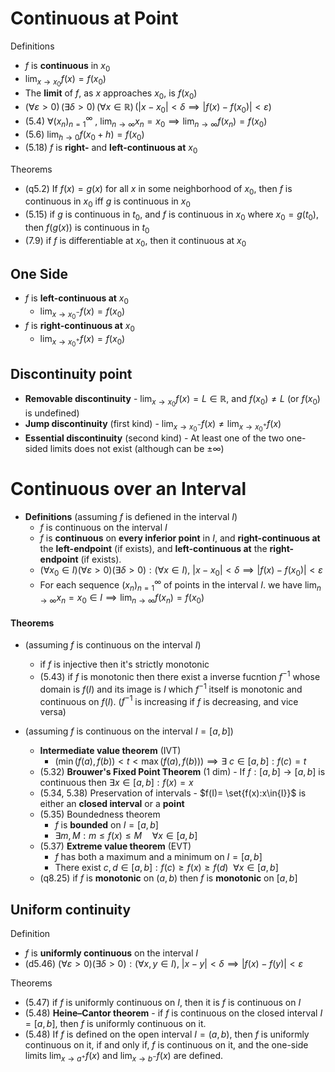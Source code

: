 
# Continuous at Point

Definitions

- $f$ is **continuous** in $x_{0}$
- $\displaystyle\lim_{ x \to x_{0} }f(x)=f(x_{0})$
- The **limit** of $f$, as $x$ approaches $x_{0}$, is $f(x_{0})$
- $\displaystyle{\displaystyle (\forall \varepsilon >0)\,(\exists \delta >0)\,(\forall x\in \mathbb {R} )\,(|x-x_{0}|<\delta \implies |f(x)-f(x_{0})|<\varepsilon )}$ 
- (5.4) $\forall(x_{n})^{\infty}_{n=1}~,~\displaystyle\lim_{ n \to \infty}x_{n}=x_{0}\implies\displaystyle\lim_{ n \to \infty }f(x_{n})=f(x_{0})$
- (5.6) $\displaystyle\lim_{ h \to 0 }f(x_{0}+h)=f(x_{0})$
- (5.18) $f$ is **right-** and **left-continuous at** $x_{0}$

Theorems 

- (q5.2) If $f(x)=g(x)$ for all $x$ in some neighborhood of $x_0$, then $f$ is continuous in $x_0$ iff $g$ is continuous in $x_0$ 
- (5.15) if $g$ is continuous in $t_{0}$, and $f$ is continuous in $x_{0}$ where $x_{0}=g(t_{0})$, then $f(g(x))$ is continuous in $t_{0}$
- (7.9) if $f$ is differentiable at $x_{0}$, then it continuous at $x_{0}$


## One Side

- $f$ is **left-continuous at** $x_{0}$
	- $\displaystyle\lim_{ x \to x^{-}_{0} }f(x)=f(x_{0})$
- $f$ is **right-continuous at** $x_{0}$
	- $\displaystyle\lim_{ x \to x^{+}_{0} }f(x)=f(x_{0})$

## Discontinuity point 

- **Removable discontinuity** - $\displaystyle\lim_{ x \to x_{0} }f(x)=L\in\mathbb{R}$, and $f(x_{0})\neq L$ (or $f(x_{0})$ is undefined)
- **Jump discontinuity** (first kind) - $\displaystyle\lim_{ x \to x_{0}^{-} }f(x)\neq\lim_{ x \to x_{0}^{+} }f(x)$
- **Essential discontinuity** (second kind) - At least one of the two one-sided limits does not exist (although can be $\pm\infty$)

# Continuous over an Interval

- **Definitions** (assuming $f$ is defiened in the interval $I$)
	- $f$ is continuous on the interval $I$ 
	- $f$ is **continuous** on **every inferior point** in $I$, and **right-continuous at** the **left-endpoint** (if exists), and **left-continuous at** the **right-endpoint** (if exists).
	- $(\forall{x_{0}\in{I}})(\forall{\varepsilon>0})(\exists\delta>0):(\forall{x\in{I}}),~|x-x_{0}|<\delta\implies{|f(x)-f(x_{0})|<\varepsilon}$
	- For each sequence $(x_{n})^{\infty}_{n=1}$ of points in the interval $I$. we have $\displaystyle\lim_{ n \to \infty }x_{n}=x_{0}\in{I}\implies{\lim_{ n \to \infty }}f(x_{n})=f(x_{0})$


#### Theorems

- (assuming $f$ is continuous on the interval $I$)
	- if $f$ is injective then it's strictly monotonic 
	- (5.43) if $f$ is monotonic then there exist a inverse fucntion $f^{-1}$ whose domain is $f(I)$ and its image is $I$ which $f^{-1}$ itself is monotonic and continuous on $f(I)$. ($f^{-1}$ is increasing if $f$ is decreasing, and vice versa)


- (assuming $f$ is continuous on the interval $I=[a,b]$)
	- **Intermediate value theorem** (IVT)
		- $(\displaystyle  {\displaystyle \min(f(a),f(b))<t<\max(f(a),f(b))})\implies{\exists~{c}\in{[a,b]}:f(c)=t}$
	- (5.32) **Brouwer's Fixed Point Theorem** (1 dim) - If $f:[a,b]\to[a,b]$ is continuous then $\exists{x}\in{[a,b]}:f(x)=x$
	- (5.34, 5.38) Preservation of intervals - $f(I)= \set{f(x):x\in{I}}$ is either an **closed interval** or a **point**
	- (5.35) Boundedness theorem 
		- $f$ is **bounded** on $I=[a,b]$
		- $\exists{m,M}: \displaystyle  {\displaystyle m\leq f(x)\leq M\quad \forall x\in [a,b]}$
	- (5.37) **Extreme value theorem** (EVT) 
		- $f$ has both a maximum and a minimum on $I=[a,b]$
		- There exist $c,d\in[a,b]:f(c)\geq f(x) \geq{f(d)}~~\forall{x}\in[a,b]$
	- (q8.25) if $f$ is **monotonic** on $(a,b)$ then $f$ is **monotonic** on $[a,b]$ 

## Uniform continuity

Definition
- $f$ is **uniformly continuous** on the interval $I$
- (d5.46) $(\forall{\varepsilon>0})(\exists\delta>0):(\forall{x,y\in{I}}),~|x-y|<\delta\implies{|f(x)-f(y)|<\varepsilon}$

Theorems
- (5.47) if $f$ is uniformly continuous on $I$, then it is $f$ is continuous on $I$
- (5.48) **Heine–Cantor theorem** - if $f$ is continuous on the closed interval $I=[a,b]$, then $f$ is uniformly continuous on it.
- (5.48) If $f$ is defined on the open interval $I=(a,b)$, then $f$ is uniformly continuous on it, if and only if, $f$ is continuous on it, and the one-side limits $\displaystyle\lim_{ x \to a^{+} }f(x)$ and $\displaystyle\lim_{ x \to b^{-} }f(x)$ are defined.
